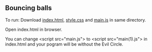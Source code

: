 Bouncing balls
---

To run: Download [index.html](https://github.com/VictoriaShyika/HTML_CSS_JS_Learning/blob/main/JS%20exercises/bouncing-balls/index.html), [style.css](https://github.com/VictoriaShyika/HTML_CSS_JS_Learning/blob/main/JS%20exercises/bouncing-balls/style.css) and [main.js](https://github.com/VictoriaShyika/HTML_CSS_JS_Learning/blob/main/JS%20exercises/bouncing-balls/main.js) in same directory.  

Open index.html in browser.

You can change \<script src="main.js"></script> to \<script src="main(1).js"></script>  in index.html and your pogram will be without the Evil Circle.
